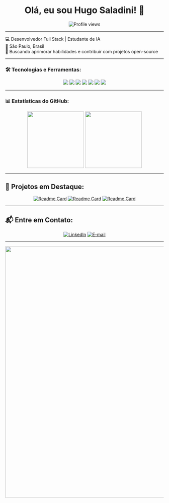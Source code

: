 <h1 align="center">Olá, eu sou Hugo Saladini! 👋</h1>

<p align="center">
  <img src="https://komarev.com/ghpvc/?username=HugoSaladini&label=Profile%20views&color=0e75b6&style=flat" alt="Profile views" />
</p>

---

💻 Desenvolvedor Full Stack | Estudante de IA  
📍 São Paulo, Brasil  
🎯 Buscando aprimorar habilidades e contribuir com projetos open-source  

---

### 🛠️ Tecnologias e Ferramentas:
<div align="center">
  <img src="https://img.shields.io/badge/Java-%23ED8B00.svg?style=for-the-badge&logo=openjdk&logoColor=white" />
  <img src="https://img.shields.io/badge/SpringBoot-%236DB33F.svg?style=for-the-badge&logo=spring&logoColor=white" />
  <img src="https://img.shields.io/badge/Node.js-%23339933.svg?style=for-the-badge&logo=node.js&logoColor=white" />
  <img src="https://img.shields.io/badge/.NET-%235C2D91.svg?style=for-the-badge&logo=.net&logoColor=white" />
  <img src="https://img.shields.io/badge/MySQL-%23008080.svg?style=for-the-badge&logo=mysql&logoColor=white" />
  <img src="https://img.shields.io/badge/PostgreSQL-%234169E1.svg?style=for-the-badge&logo=postgresql&logoColor=white" />
  <img src="https://img.shields.io/badge/Angular-DD0031?style=for-the-badge&logo=angular&logoColor=white" />
  
</div>

---

### 📊 Estatísticas do GitHub:
<div align="center">
  <img height="180em" src="https://github-readme-stats.vercel.app/api?username=HugoSaladini&show_icons=true&theme=nord" />
  <img height="180em" src="https://github-readme-stats.vercel.app/api/top-langs/?username=HugoSaladini&layout=compact&langs_count=7&theme=nord"/>
</div>

---

## 🌟 Projetos em Destaque:
<div align="center">

  [![Readme Card](https://github-readme-stats.vercel.app/api/pin/?username=HugoSaladini&repo=santander-dev-week&theme=nord)](https://github.com/HugoSaladini/santander-dev-week)
  [![Readme Card](https://github-readme-stats.vercel.app/api/pin/?username=niashi&repo=projeto-lunacao-front&theme=nord)](https://github.com/HugoSaladini/santander-dev-week)
  [![Readme Card](https://github-readme-stats.vercel.app/api/pin/?username=niashi&repo=projeto-lunacao-back&theme=nord)](https://github.com/HugoSaladini/santander-dev-week)

</div>

---


## 📬 Entre em Contato:
<div align= "center">

 [![LinkedIn](https://img.shields.io/badge/LinkedIn-%230077B5.svg?style=for-the-badge&logo=linkedin&logoColor=white)](https://www.linkedin.com/in/hugosaladini/)
 [![E-mail](https://img.shields.io/badge/Gmail-%23D14836.svg?style=for-the-badge&logo=gmail&logoColor=white)](mailto:seuemail@gmail.com)

</div>


---
<div align= "center">
  <img src="https://media.giphy.com/media/qgQUggAC3Pfv687qPC/giphy.gif" width="800">
</div>


